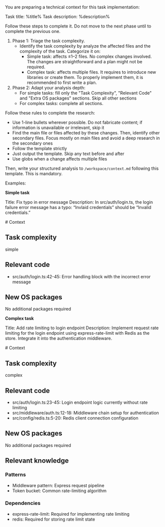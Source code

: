 You are preparing a technical context for this task implementation:

Task title: %title%
Task description: %description%

Follow these steps to complete it. Do not move to the next phase until to complete the previous one.

1. Phase 1: Triage the task complexity.
    - Identify the task complexity by analyze the affected files and the complexity of the task. Categorize it on: 
        - Simple task: affects ≤1–2 files. No complex changes involved. The changes are straightforward and a plan might not be required.
        - Complex task: affects multiple files. It requires to introduce new libraries or create them. To properly implement them, it is recommended to first write a plan.
2. Phase 2: Adapt your analysis depth:
    - For simple tasks: fill only the "Task Complexity", "Relevant Code" and "Extra OS packages" sections. Skip all other sections
    - For complex tasks: complete all sections.

Follow these rules to complete the research:

- Use 1-line bullets wherever possible. Do not fabricate content; if information is unavailable or irrelevant, skip it
- Find the main file or files affected by these changes. Then, identify other secondary files. Focus mostly on main files and avoid a deep research in the secondary ones
- Follow the template strictly
- Just output the template. Skip any text before and after
- Use globs when a change affects multiple files

Then, write your structured analysis to `/workspace/context.md` following this template. This is mandatory.

<template>
# Context

## Task complexity
simple|complex

## Relevant code
- path/to/file:start-end: 1-line description (include line numbers only if code is accessible)

## Extra OS packages
Identify missing OS packages to accomplish this task and install them using the tools provided by the `package-manager` MCP. Return a list of new installed packages or "No additional packages required".

## Relevant knowledge
Skip this entire section and title for simple tasks

### Patterns
- pattern: brief description (only if non-standard)

### Dependencies
- library name: 1-line description about why this library is relevant

</template>

Examples:

**Simple task**

Title: Fix typo in error message
Description: In src/auth/login.ts, the login failure error message has a typo: “Invlaid credentials” should be “Invalid credentials.”

<good-example>
# Context

## Task complexity
simple

## Relevant code
- src/auth/login.ts:42-45: Error handling block with the incorrect error message

## New OS packages
No additional packages required
</good-example>

**Complex task**

Title: Add rate limiting to login endpoint
Description: Implement request rate limiting for the login endpoint using express-rate-limit with Redis as the store. Integrate it into the authentication middleware.

<good-example>
# Context

## Task complexity
complex

## Relevant code
- src/auth/login.ts:23-45: Login endpoint logic currently without rate limiting
- src/middleware/auth.ts:12-18: Middleware chain setup for authentication
- src/config/redis.ts:5-20: Redis client connection configuration

## New OS packages
No additional packages required

## Relevant knowledge

### Patterns
- Middleware pattern: Express request pipeline
- Token bucket: Common rate-limiting algorithm

### Dependencies
- express-rate-limit: Required for implementing rate limiting
- redis: Required for storing rate limit state
</good-example>